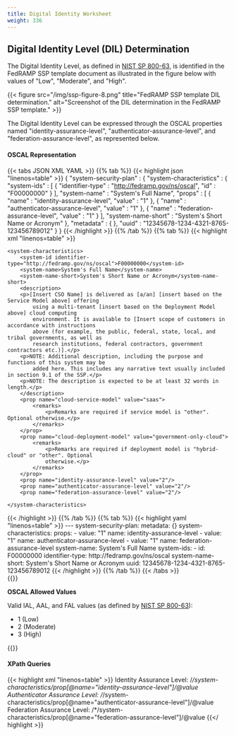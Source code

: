 ```yaml
---
title: Digital Identity Worksheet
weight: 336
---
```


## Digital Identity Level (DIL) Determination

The Digital Identity Level, as defined in [NIST SP 800-63](https://doi.org/10.6028/NIST.SP.800-63-3), is identified in the FedRAMP SSP template document as illustrated in the figure below with values of "Low", "Moderate", and "High".

{{< figure src="/img/ssp-figure-8.png" title="FedRAMP SSP template DIL determination." alt="Screenshot of the DIL determination in the FedRAMP SSP template." >}}

The Digital Identity Level can be expressed through the OSCAL properties named "identity-assurance-level", "authenticator-assurance-level", and "federation-assurance-level", as represented below.

#### OSCAL Representation
{{< tabs JSON XML YAML >}}
{{% tab %}}
{{< highlight json "linenos=table" >}}
{
  "system-security-plan" : {
    "system-characteristics" : {
      "system-ids" : [ {
        "identifier-type" : "http://fedramp.gov/ns/oscal",
        "id" : "F00000000"
      } ],
      "system-name" : "System's Full Name",
      "props" : [ {
        "name" : "identity-assurance-level",
        "value" : "1"
      }, {
        "name" : "authenticator-assurance-level",
        "value" : "1"
      }, {
        "name" : "federation-assurance-level",
        "value" : "1"
      } ],
      "system-name-short" : "System's Short Name or Acronym"
    },
    "metadata" : { },
    "uuid" : "12345678-1234-4321-8765-123456789012"
  }
}
{{< /highlight >}}
{{% /tab %}}
{{% tab %}}
{{< highlight xml "linenos=table" >}}
<system-security-plan>

    <system-characteristics>
        <system-id identifier-type="http://fedramp.gov/ns/oscal">F00000000</system-id>
        <system-name>System's Full Name</system-name>
        <system-name-short>System's Short Name or Acronym</system-name-short>
        <description>
        <p>[Insert CSO Name] is delivered as [a/an] [insert based on the Service Model above] offering
            using a multi-tenant [insert based on the Deployment Model above] cloud computing
            environment. It is available to [Insert scope of customers in accordance with instructions
            above (for example, the public, federal, state, local, and tribal governments, as well as
            research institutions, federal contractors, government contractors etc.)].</p>
        <p>NOTE: Additional description, including the purpose and functions of this system may be
            added here. This includes any narrative text usually included in section 9.1 of the SSP.</p>
        <p>NOTE: The description is expected to be at least 32 words in length.</p>
        </description>
        <prop name="cloud-service-model" value="saas">
            <remarks>
                <p>Remarks are required if service model is "other". Optional otherwise.</p>
            </remarks>
        </prop>
        <prop name="cloud-deployment-model" value="government-only-cloud">
            <remarks>
                <p>Remarks are required if deployment model is "hybrid-cloud" or "other". Optional
                otherwise.</p>
            </remarks>
        </prop>
        <prop name="identity-assurance-level" value="2"/>
        <prop name="authenticator-assurance-level" value="2"/>
        <prop name="federation-assurance-level" value="2"/>

    </system-characteristics>

</system-security-plan>
{{< /highlight >}}
{{% /tab %}}
{{% tab %}}
{{< highlight yaml "linenos=table" >}}
---
system-security-plan:
  metadata: {}
  system-characteristics:
    props:
    - value: "1"
      name: identity-assurance-level
    - value: "1"
      name: authenticator-assurance-level
    - value: "1"
      name: federation-assurance-level
    system-name: System's Full Name
    system-ids:
    - id: F00000000
      identifier-type: http://fedramp.gov/ns/oscal
    system-name-short: System's Short Name or Acronym
  uuid: 12345678-1234-4321-8765-123456789012
{{< /highlight >}}
{{% /tab %}}
{{< /tabs >}}

<br />
{{<callout>}}

**OSCAL Allowed Values**

Valid IAL, AAL, and FAL values (as defined by [NIST SP 800-63](https://doi.org/10.6028/NIST.SP.800-63-3)):
- 1 (Low)
- 2 (Moderate)
- 3 (High)

{{</callout>}}


#### XPath Queries
{{< highlight xml "linenos=table" >}}
    Identity Assurance Level: 
        /*/system-characteristics/prop[@name="identity-assurance-level"]/@value
    Authenticator Assurance Level: 
        /*/system-characteristics/prop[@name="authenticator-assurance-level"]/@value
    Federation Assurance Level: 
        /*/system-characteristics/prop[@name="federation-assurance-level"]/@value
{{</ highlight >}}

